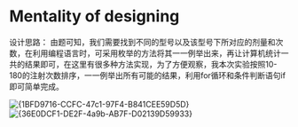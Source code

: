 # Mentality of designing
设计思路：
由题可知，我们需要找到不同的型号以及该型号下所对应的剂量和次数，在利用编程语言时，可采用枚举的方法将其一一例举出来，再让计算机统计一共的结果即可，在这里有很多种方法实现，为了方便观察，我本次实验按照10-180的注射次数排序，一一例举出所有可能的结果，利用for循环和条件判断语句if即可简单完成。          

![{1BFD9716-CCFC-47c1-97F4-B841CEE59D5D}](https://github.com/Jklaity/c/assets/162591339/c3f41984-f9c4-46a4-bdc6-a2d920971bb2)
![{36E0DCF1-DE2F-4a9b-AB7F-D02139D59933}](https://github.com/Jklaity/c/assets/162591339/89ca5d4e-10ad-4107-9507-639f469e25dd)
